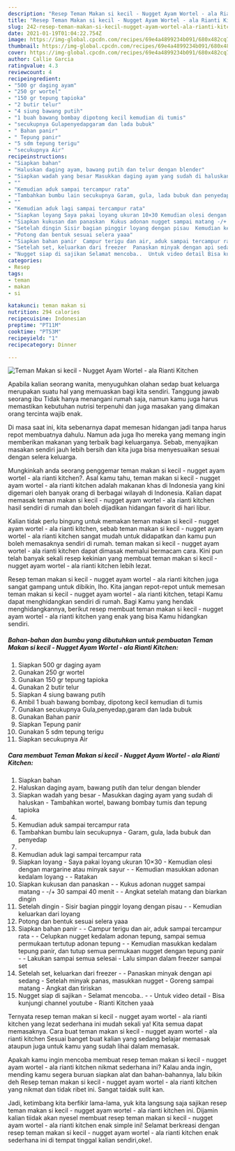 ```yaml
---
description: "Resep Teman Makan si kecil - Nugget Ayam Wortel - ala Rianti Kitchen yang lezat dan Mudah Dibuat"
title: "Resep Teman Makan si kecil - Nugget Ayam Wortel - ala Rianti Kitchen yang lezat dan Mudah Dibuat"
slug: 242-resep-teman-makan-si-kecil-nugget-ayam-wortel-ala-rianti-kitchen-yang-lezat-dan-mudah-dibuat
date: 2021-01-19T01:04:22.754Z
image: https://img-global.cpcdn.com/recipes/69e4a4899234b091/680x482cq70/teman-makan-si-kecil-nugget-ayam-wortel-ala-rianti-kitchen-foto-resep-utama.jpg
thumbnail: https://img-global.cpcdn.com/recipes/69e4a4899234b091/680x482cq70/teman-makan-si-kecil-nugget-ayam-wortel-ala-rianti-kitchen-foto-resep-utama.jpg
cover: https://img-global.cpcdn.com/recipes/69e4a4899234b091/680x482cq70/teman-makan-si-kecil-nugget-ayam-wortel-ala-rianti-kitchen-foto-resep-utama.jpg
author: Callie Garcia
ratingvalue: 4.3
reviewcount: 4
recipeingredient:
- "500 gr daging ayam"
- "250 gr wortel"
- "150 gr tepung tapioka"
- "2 butir telur"
- "4 siung bawang putih"
- "1 buah bawang bombay dipotong kecil kemudian di tumis"
- "secukupnya Gulapenyedapgaram dan lada bubuk"
- " Bahan panir"
- " Tepung panir"
- "5 sdm tepung terigu"
- "secukupnya Air"
recipeinstructions:
- "Siapkan bahan"
- "Haluskan daging ayam, bawang putih dan telur dengan blender"
- "Siapkan wadah yang besar Masukkan daging ayam yang sudah di haluskan Tambahkan wortel, bawang bombay tumis dan tepung tapioka"
- ""
- "Kemudian aduk sampai tercampur rata"
- "Tambahkan bumbu lain secukupnya Garam, gula, lada bubuk dan penyedap"
- ""
- "Kemudian aduk lagi sampai tercampur rata"
- "Siapkan loyang Saya pakai loyang ukuran 10×30 Kemudian olesi dengan margarine atau minyak sayur  Kemudian masukkan adonan kedalam loyang   Ratakan"
- "Siapkan kukusan dan panaskan  Kukus adonan nugget sampai matang -/+ 30 sampai 40 menit  Angkat setelah matang dan biarkan dingin"
- "Setelah dingin Sisir bagian pinggir loyang dengan pisau  Kemudian keluarkan dari loyang"
- "Potong dan bentuk sesuai selera yaaa"
- "Siapkan bahan panir  Campur terigu dan air, aduk sampai tercampur rata  Celupkan nugget kedalam adonan tepung, sampai semua permukaan tertutup adonan tepung  Kemudian masukkan kedalam tepung panir, dan tutup semua permukaan nugget dengan tepung panir  Lakukan sampai semua selesai Lalu simpan dalam freezer sampai set"
- "Setelah set, keluarkan dari freezer  Panaskan minyak dengan api sedang Setelah minyak panas, masukkan nugget Goreng sampai matang Angkat dan tiriskan"
- "Nugget siap di sajikan Selamat mencoba..  Untuk video detail Bisa kunjungi channel youtube  Rianti Kitchen yaaà"
categories:
- Resep
tags:
- teman
- makan
- si

katakunci: teman makan si 
nutrition: 294 calories
recipecuisine: Indonesian
preptime: "PT11M"
cooktime: "PT53M"
recipeyield: "1"
recipecategory: Dinner

---
```



![Teman Makan si kecil - Nugget Ayam Wortel - ala Rianti Kitchen](https://img-global.cpcdn.com/recipes/69e4a4899234b091/680x482cq70/teman-makan-si-kecil-nugget-ayam-wortel-ala-rianti-kitchen-foto-resep-utama.jpg)

Apabila kalian seorang wanita, menyuguhkan olahan sedap buat keluarga merupakan suatu hal yang memuaskan bagi kita sendiri. Tanggung jawab seorang ibu Tidak hanya menangani rumah saja, namun kamu juga harus memastikan kebutuhan nutrisi terpenuhi dan juga masakan yang dimakan orang tercinta wajib enak.

Di masa  saat ini, kita sebenarnya dapat memesan hidangan jadi tanpa harus repot membuatnya dahulu. Namun ada juga lho mereka yang memang ingin memberikan makanan yang terbaik bagi keluarganya. Sebab, menyajikan masakan sendiri jauh lebih bersih dan kita juga bisa menyesuaikan sesuai dengan selera keluarga. 



Mungkinkah anda seorang penggemar teman makan si kecil - nugget ayam wortel - ala rianti kitchen?. Asal kamu tahu, teman makan si kecil - nugget ayam wortel - ala rianti kitchen adalah makanan khas di Indonesia yang kini digemari oleh banyak orang di berbagai wilayah di Indonesia. Kalian dapat memasak teman makan si kecil - nugget ayam wortel - ala rianti kitchen hasil sendiri di rumah dan boleh dijadikan hidangan favorit di hari libur.

Kalian tidak perlu bingung untuk memakan teman makan si kecil - nugget ayam wortel - ala rianti kitchen, sebab teman makan si kecil - nugget ayam wortel - ala rianti kitchen sangat mudah untuk didapatkan dan kamu pun boleh memasaknya sendiri di rumah. teman makan si kecil - nugget ayam wortel - ala rianti kitchen dapat dimasak memalui bermacam cara. Kini pun telah banyak sekali resep kekinian yang membuat teman makan si kecil - nugget ayam wortel - ala rianti kitchen lebih lezat.

Resep teman makan si kecil - nugget ayam wortel - ala rianti kitchen juga sangat gampang untuk dibikin, lho. Kita jangan repot-repot untuk memesan teman makan si kecil - nugget ayam wortel - ala rianti kitchen, tetapi Kamu dapat menghidangkan sendiri di rumah. Bagi Kamu yang hendak menghidangkannya, berikut resep membuat teman makan si kecil - nugget ayam wortel - ala rianti kitchen yang enak yang bisa Kamu hidangkan sendiri.

<!--inarticleads1-->

##### Bahan-bahan dan bumbu yang dibutuhkan untuk pembuatan Teman Makan si kecil - Nugget Ayam Wortel - ala Rianti Kitchen:

1. Siapkan 500 gr daging ayam
1. Gunakan 250 gr wortel
1. Gunakan 150 gr tepung tapioka
1. Gunakan 2 butir telur
1. Siapkan 4 siung bawang putih
1. Ambil 1 buah bawang bombay, dipotong kecil kemudian di tumis
1. Gunakan secukupnya Gula,penyedap,garam dan lada bubuk
1. Gunakan  Bahan panir
1. Siapkan  Tepung panir
1. Gunakan 5 sdm tepung terigu
1. Siapkan secukupnya Air




<!--inarticleads2-->

##### Cara membuat Teman Makan si kecil - Nugget Ayam Wortel - ala Rianti Kitchen:

1. Siapkan bahan
1. Haluskan daging ayam, bawang putih dan telur dengan blender
1. Siapkan wadah yang besar - Masukkan daging ayam yang sudah di haluskan - Tambahkan wortel, bawang bombay tumis dan tepung tapioka
1. 
1. Kemudian aduk sampai tercampur rata
1. Tambahkan bumbu lain secukupnya - Garam, gula, lada bubuk dan penyedap
1. 
1. Kemudian aduk lagi sampai tercampur rata
1. Siapkan loyang - Saya pakai loyang ukuran 10×30 - Kemudian olesi dengan margarine atau minyak sayur -  - Kemudian masukkan adonan kedalam loyang  -  - Ratakan
1. Siapkan kukusan dan panaskan -  - Kukus adonan nugget sampai matang - -/+ 30 sampai 40 menit -  - Angkat setelah matang dan biarkan dingin
1. Setelah dingin - Sisir bagian pinggir loyang dengan pisau -  - Kemudian keluarkan dari loyang
1. Potong dan bentuk sesuai selera yaaa
1. Siapkan bahan panir -  - Campur terigu dan air, aduk sampai tercampur rata -  - Celupkan nugget kedalam adonan tepung, sampai semua permukaan tertutup adonan tepung -  - Kemudian masukkan kedalam tepung panir, dan tutup semua permukaan nugget dengan tepung panir -  - Lakukan sampai semua selesai - Lalu simpan dalam freezer sampai set
1. Setelah set, keluarkan dari freezer -  - Panaskan minyak dengan api sedang - Setelah minyak panas, masukkan nugget - Goreng sampai matang - Angkat dan tiriskan
1. Nugget siap di sajikan - Selamat mencoba.. -  - Untuk video detail - Bisa kunjungi channel youtube  - Rianti Kitchen yaaà




Ternyata resep teman makan si kecil - nugget ayam wortel - ala rianti kitchen yang lezat sederhana ini mudah sekali ya! Kita semua dapat memasaknya. Cara buat teman makan si kecil - nugget ayam wortel - ala rianti kitchen Sesuai banget buat kalian yang sedang belajar memasak ataupun juga untuk kamu yang sudah lihai dalam memasak.

Apakah kamu ingin mencoba membuat resep teman makan si kecil - nugget ayam wortel - ala rianti kitchen nikmat sederhana ini? Kalau anda ingin, mending kamu segera buruan siapkan alat dan bahan-bahannya, lalu bikin deh Resep teman makan si kecil - nugget ayam wortel - ala rianti kitchen yang nikmat dan tidak ribet ini. Sangat taidak sulit kan. 

Jadi, ketimbang kita berfikir lama-lama, yuk kita langsung saja sajikan resep teman makan si kecil - nugget ayam wortel - ala rianti kitchen ini. Dijamin kalian tiidak akan nyesel membuat resep teman makan si kecil - nugget ayam wortel - ala rianti kitchen enak simple ini! Selamat berkreasi dengan resep teman makan si kecil - nugget ayam wortel - ala rianti kitchen enak sederhana ini di tempat tinggal kalian sendiri,oke!.

